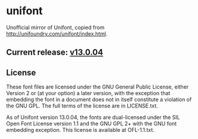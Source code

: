 # unifont

Unofficial mirror of Unifont, copied from http://unifoundry.com/unifont/index.html.

## Current release: [v13.0.04](https://github.com/multitheftauto/unifont/releases/tag/v13.0.04)

## License

These font files are licensed under the GNU General Public License, either Version 2 or (at your option) a later version, with the exception that embedding the font in a document does not in itself constitute a violation of the GNU GPL. The full terms of the license are in LICENSE.txt.

As of Unifont version 13.0.04, the fonts are dual-licensed under the SIL Open Font License version 1.1 and the GNU GPL 2+ with the GNU font embedding exception. This license is available at OFL-1.1.txt.
